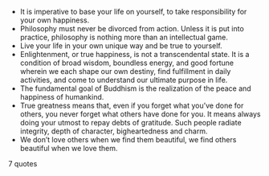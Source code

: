  - It is imperative to base your life on yourself, to take responsibility for your own happiness.
 - Philosophy must never be divorced from action. Unless it is put into practice, philosophy is nothing more than an intellectual game.
 - Live your life in your own unique way and be true to yourself.
 - Enlightenment, or true happiness, is not a transcendental state. It is a condition of broad wisdom, boundless energy, and good fortune wherein we each shape our own destiny, find fulfillment in daily activities, and come to understand our ultimate purpose in life.
 - The fundamental goal of Buddhism is the realization of the peace and happiness of humankind.
 - True greatness means that, even if you forget what you’ve done for others, you never forget what others have done for you. It means always doing your utmost to repay debts of gratitude. Such people radiate integrity, depth of character, bigheartedness and charm.
 - We don’t love others when we find them beautiful, we find others beautiful when we love them.

7 quotes